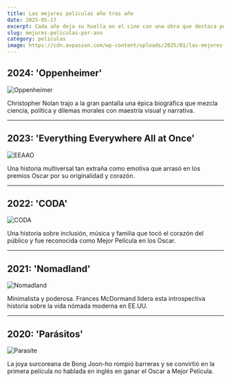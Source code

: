 ```yaml
---
title: Las mejores películas año tras año
date: 2025-05-17
excerpt: Cada año deja su huella en el cine con una obra que destaca por encima de las demás. Aquí recopilamos las mejores películas seleccionadas año por año por la crítica y el público.
slug: mejores-peliculas-por-ano
category: peliculas
image: https://cdn.avpasion.com/wp-content/uploads/2025/01/las-mejores-peliculas-de-accion-ver-prime-video-01.jpg
---
```


## 2024: 'Oppenheimer'

![Oppenheimer](https://img-tomatazos.buscafs.com/433253/433253.png)

Christopher Nolan trajo a la gran pantalla una épica biográfica que mezcla ciencia, política y dilemas morales con maestría visual y narrativa.

---

## 2023: 'Everything Everywhere All at Once'

![EEAAO](https://m.media-amazon.com/images/S/pv-target-images/280624c4631999ef41fb2a63c0f5885d328b0e8da5c181f46c5f26f083c3be9f.jpg)

Una historia multiversal tan extraña como emotiva que arrasó en los premios Oscar por su originalidad y corazón.

---

## 2022: 'CODA'

![CODA](https://cerosetenta.uniandes.edu.co/wp-content/uploads/2022/04/Coda.jpg)

Una historia sobre inclusión, música y familia que tocó el corazón del público y fue reconocida como Mejor Película en los Oscar.

---

## 2021: 'Nomadland'

![Nomadland](https://disney.images.edge.bamgrid.com/ripcut-delivery/v1/variant/disney/69fa6318-0583-42d3-9c4c-d55e32e92c56?/scale?width=1200&aspectRatio=1.78&format=webp)

Minimalista y poderosa. Frances McDormand lidera esta introspectiva historia sobre la vida nómada moderna en EE.UU.

---

## 2020: 'Parásitos'

![Parasite](https://beam-images.warnermediacdn.com/BEAM_LWM_DELIVERABLES/d5e3be11-eb8b-449f-89cf-db887ddee777/beda1820a916959baee657ba47d022f7a81e9d6b.jpg?host=wbd-images.prod-vod.h264.io&partner=beamcom)

La joya surcoreana de Bong Joon-ho rompió barreras y se convirtió en la primera película no hablada en inglés en ganar el Oscar a Mejor Película.
